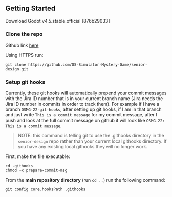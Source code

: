 ## Getting Started

Download Godot v4.5.stable.official [876b29033]

### Clone the repo

Github link [here](https://github.com/OS-Simulator-Mystery-Game/senior-design)

Using HTTPS run: 
    
    git clone https://github.com/OS-Simulator-Mystery-Game/senior-design.git

### Setup git hooks

Currently, these git hooks will automatically prepend your commit messages with the Jira ID number that is in your current branch name (Jira needs the Jira ID number in commits in order to track them). For example if I have a branch `OSMG-22-git-hooks`, after setting up git hooks, if I am in that branch and just write `This is a commit message` for my commit message, after I push and look at the full commit message on github it will look like `OSMG-22: This is a commit message`.

> NOTE: this command is telling git to use the .githooks directory in the `senior-design` repo rather than your current local githooks directory. If you have any existing local githooks they will no longer work.

First, make the file executable:

    cd .githooks
    chmod +x prepare-commit-msg

From the **main repository directory** (run `cd ..`) run the following command:

    git config core.hooksPath .githooks
